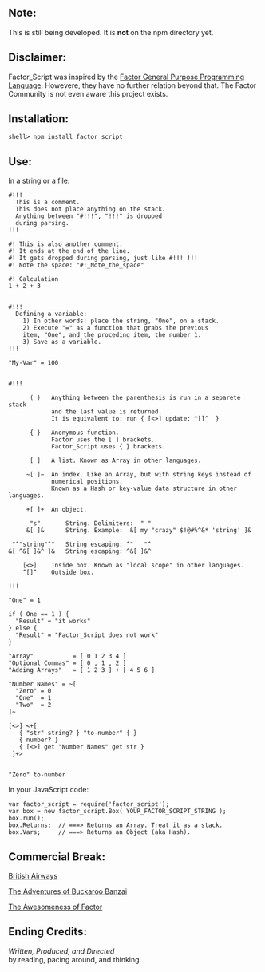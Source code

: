 Note:
----------

This is still being developed. It is **not** on the npm directory yet.

Disclaimer:
-----------

Factor\_Script was inspired by the [Factor General Purpose Programming Language](http://factorcode.org/).
Howevere, they have no further relation beyond that.  The Factor Community is not even aware this project
exists.

Installation:
-----------------------

    shell> npm install factor_script

Use:
-----------------------
In a string or a file:

    #!!!
      This is a comment.
      This does not place anything on the stack.
      Anything between "#!!!", "!!!" is dropped
      during parsing.
    !!!

    #! This is also another comment.
    #! It ends at the end of the line.
    #! It gets dropped during parsing, just like #!!! !!!
    #! Note the space: "#!_Note_the_space"

    #! Calculation
    1 + 2 + 3


    #!!!
      Defining a variable:
        1) In other words: place the string, "One", on a stack.
        2) Execute "=" as a function that grabs the previous
        item, "One", and the proceding item, the number 1.
        3) Save as a variable.
    !!!

    "My-Var" = 100


    #!!!

          ( )   Anything between the parenthesis is run in a separete stack
                and the last value is returned.
                It is equivalent to: run { [<>] update: ^[]^  }

          { }   Anonymous function.
                Factor uses the [ ] brackets.
                Factor_Script uses { } brackets.

          [ ]   A list. Known as Array in other languages.

         ~[ ]~  An index. Like an Array, but with string keys instead of
                numerical positions.
                Known as a Hash or key-value data structure in other languages.

         +[ ]+  An object.

          "s"       String. Delimiters:  " "
         &[ ]&      String. Example:  &[ my "crazy" $!@#%^&* 'string' ]&

     "^"string"^"   String escaping: ^"   "^
    &[ ^&[ ]&^ ]&   String escaping: ^&[ ]&^

        [<>]    Inside box. Known as "local scope" in other languages.
        ^[]^    Outside box.

    !!!

    "One" = 1

    if ( One == 1 ) {
      "Result" = "it works"
    } else {
      "Result" = "Factor_Script does not work"
    }

    "Array"           = [ 0 1 2 3 4 ]
    "Optional Commas" = [ 0 , 1 , 2 ]
    "Adding Arrays"   = [ 1 2 3 ] + [ 4 5 6 ]

    "Number Names" = ~[
      "Zero" = 0
      "One"  = 1
      "Two"  = 2
    ]~

    [<>] <+[
       { "str" string? } "to-number" { }
       { number? }
       { [<>] get "Number Names" get str }
     ]+>


    "Zero" to-number

In your JavaScript code:


    var factor_script = require('factor_script');
    var box = new factor_script.Box( YOUR_FACTOR_SCRIPT_STRING );
    box.run();
    box.Returns;  // ===> Returns an Array. Treat it as a stack.
    box.Vars;     // ===> Returns an Object (aka Hash).



Commercial Break:
-----------------

[British Airways](http://www.youtube.com/watch?v=Yxbgm9Bmkzw)

[The Adventures of Buckaroo Banzai](http://www.youtube.com/watch?feature=player_detailpage&v=8MqJ3iGBdOo#t=24s)

[The Awesomeness of Factor](http://www.youtube.com/watch?v=f_0QlhYlS8g)

<!-- http://www.amazon.com/dp/B00005JKEX/?tag=miniunicom-20 -->


Ending Credits:
--------------

*Written, Produced, and Directed* <br />
by reading, pacing around, and thinking.





